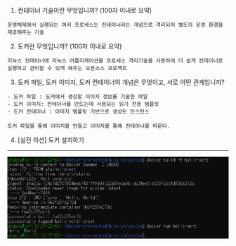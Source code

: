 1. 컨테이너 기술이란 무엇입니까? (100자 이내로 요약)
```
운영체제에서 실행되는 여러 프로세스는 컨테이너라는 개념으로 격리되어 별도의 운영 환경을 제공해주는 기술
```
2. 도커란 무엇입니까? (100자 이내로 요약)
```
리눅스 컨테이너에 리눅스 어플리케이션을 프로세스 격리기술을 사용하여 더 쉽게 컨테이너로 실행하고 관리할 수 있게 해주는 오픈소스 프로젝트
```
3. 도커 파일, 도커 이미지, 도커 컨테이너의 개념은 무엇이고, 서로 어떤 관계입니까?
```
- 도커 파일 : 도커에서 생성할 이미지 정보를 기술한 파일
- 도커 이미지: 컨테이너를 만드는데 사용되는 읽기 전용 템플릿
- 도커 컨테이너 : 이미지 템플릿 기반으로 생성된 인스턴스

도커 파일을 통해 이미지를 만들고 이미지를 통해 컨테이너를 띄운다.
```
4. [실전 미션] 도커 설치하기
---
![mission screenshot](./yoolee_docker.png)
